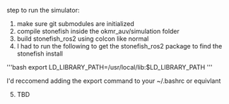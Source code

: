 

step to run the simulator: 
1. make sure git submodules are initialized
2. compile stonefish inside the okmr_auv/simulation folder
3. build stonefish_ros2 using colcon like normal
4. I had to run the following to get the stonefish_ros2 package to find the stonefish install

'''bash
export LD_LIBRARY_PATH=/usr/local/lib:$LD_LIBRARY_PATH
''' 

I'd reccomend adding the export command to your ~/.bashrc or equivlant 

5. TBD
